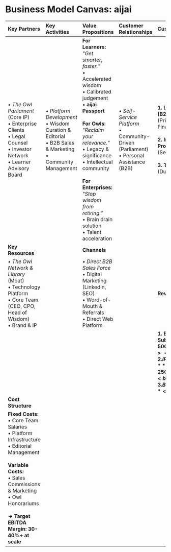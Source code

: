# **Business Model Canvas: aijai**

| **Key Partners**                | **Key Activities**               | **Value Propositions**                                                                                                                              | **Customer Relationships**       | **Customer Segments**                                                                 |
| :------------------------------ | :------------------------------- | :-------------------------------------------------------------------------------------------------------------------------------------------------- | :------------------------------- | :------------------------------------------------------------------------------------ |
| *• The Owl Parliament* (Core IP)<br>• Enterprise Clients<br>• Legal Counsel<br>• Investor Network<br>• Learner Advisory Board | *• Platform Development*<br>• Wisdom Curation & Editorial<br>• B2B Sales & Marketing<br>• Community Management | **For Learners:**<br>*"Get smarter, faster."*<br>• Accelerated wisdom<br>• Calibrated judgement<br>• **aijai Passport**<br><br>**For Owls:**<br>*"Reclaim your relevance."*<br>• Legacy & significance<br>• Intellectual community<br><br>**For Enterprises:**<br>*"Stop wisdom from retiring."*<br>• Brain drain solution<br>• Talent acceleration | *• Self-Service Platform*<br>• Community-Driven (Parliament)<br>• Personal Assistance (B2B) | **1. Large Enterprises (B2B)**<br>(Primary: Consulting, Finance, Law)<br><br>**2. Individual Professionals (B2C)**<br>(Secondary)<br><br>**3. The Owls**<br>(Dual-sided partner) |
| **Key Resources**               |                                  | **Channels**                                                                                                                              |                                  |                                                                                       |
| *• The Owl Network & Library* (Moat)<br>• Technology Platform<br>• Core Team (CEO, CPO, Head of Wisdom)<br>• Brand & IP |                                  | *• Direct B2B Sales Force*<br>• Digital Marketing (LinkedIn, SEO)<br>• Word-of-Mouth & Referrals<br>• Direct Web Platform |                                  | **Revenue Streams**                                                                   |
|                                 |                                  |                                                                                                                                                     |                                  | **1. B2B SaaS Subscriptions**<br>**$500 / user / year**<br><br>**2. IP Harvesting Services**<br>**$50k - $250k+** per project<br><br>**3. B2C Subscriptions**<br>**~$100 / year** |
| **Cost Structure**              |                                  |                                                                                                                                                     |                                  |                                                                                       |
| **Fixed Costs:**<br>• Core Team Salaries<br>• Platform Infrastructure<br>• Editorial Management<br><br>**Variable Costs:**<br>• Sales Commissions & Marketing<br>• Owl Honorariums<br><br>**→ Target EBITDA Margin: 30-40%+ at scale** |                                  |                                                                                                                                                     |                                  |                                                                                       |
